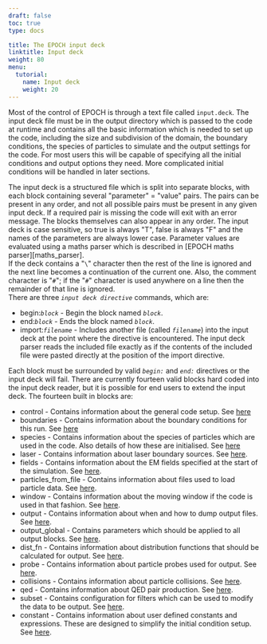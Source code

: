 ```yaml
---
draft: false
toc: true
type: docs

title: The EPOCH input deck
linktitle: Input deck
weight: 80
menu:
  tutorial:
    name: Input deck
    weight: 20
---
```


Most of the control of EPOCH is through a text file called `input.deck`.
The input deck file must be in the output directory which is passed to
the code at runtime and contains all the basic information which is
needed to set up the code, including the size and subdivision of the
domain, the boundary conditions, the species of particles to simulate
and the output settings for the code. For most users this will be
capable of specifying all the initial conditions and output options they
need. More complicated initial conditions will be handled in later
sections.

The input deck is a structured file which is split into separate blocks,
with each block containing several "parameter" = "value" pairs. The
pairs can be present in any order, and not all possible pairs must be
present in any given input deck. If a required pair is missing the code
will exit with an error message. The blocks themselves can also appear
in any order. The input deck is case sensitive, so true is always "T",
false is always "F" and the names of the parameters are always lower
case. Parameter values are evaluated using a maths parser which is
described in [EPOCH maths parser][maths_parser].\
If the deck contains a "`\`" character then the rest of the line is
ignored and the next line becomes a continuation of the current one.
Also, the comment character is "`#`"; if the "`#`" character is used
anywhere on a line then the remainder of that line is ignored.\
There are three *`input deck directive`* commands, which are:

-   begin:*`block`* - Begin the block named
    *`block`*.
-   end:*`block`* - Ends the block named
    *`block`*.
-   import:*`filename`* - Includes another file (called
    *`filename`*) into the input deck at the point where the
    directive is encountered. The input deck parser reads the included
    file exactly as if the contents of the included file were pasted
    directly at the position of the import directive.

Each block must be surrounded by valid *`begin:`* and
*`end:`* directives or the input deck will fail. There are
currently fourteen valid blocks hard coded into the input deck reader,
but it is possible for end users to extend the input deck. The fourteen
built in blocks are:

-   control - Contains information about the general code setup. See
    [here][Input_deck_control]
-   boundaries - Contains information about the boundary conditions for
    this run. See [here][Input_deck_boundaries]
-   species - Contains information about the species of particles which
    are used in the code. Also details of how these are initialised. See
    [here][Input_deck_species]
-   laser - Contains information about laser boundary sources. See
    [here][Input_deck_laser].
-   fields - Contains information about the EM fields specified at the
    start of the simulation. See
    [here][Input_deck_fields].
-   particles_from_file - Contains information about files used to
    load particle data. See
    [here][Input_deck_particle_file].
-   window - Contains information about the moving window if the code is
    used in that fashion. See
    [here][Input_deck_window].
-   output - Contains information about when and how to dump output
    files. See [here][Input_deck_output_block].
-   output_global - Contains parameters which should be applied to all
    output blocks. See
    [here][Input_deck_output_global].
-   dist_fn - Contains information about distribution functions that
    should be calculated for output. See
    [here][Input_deck_dist_fn].
-   probe - Contains information about particle probes used for output.
    See [here][Input_deck_probe].
-   collisions - Contains information about particle collisions. See
    [here][Input_deck_collisions].
-   qed - Contains information about QED pair production. See
    [here][Input_deck_qed].
-   subset - Contains configuration for filters which can be used to
    modify the data to be output. See
    [here][Input_deck_subset].
-   constant - Contains information about user defined constants and
    expressions. These are designed to simplify the initial condition
    setup. See [here][Input_deck_constant].



<!-- ########################  Cross references  ######################## -->


[Acknowledging_EPOCH]: /tutorial/acknowledging_epoch
[Basic_examples]: /tutorial/basic_examples
[Basic_examples__focussing_a_gaussian_beam]: /tutorial/basic_examples/#focussing_a_gaussian_beam
[Binary_files]: /tutorial/binary_files
[Calculable_particle_properties]: /tutorial/calculable_particle_properties
[Compiler_Flags]: /tutorial/compiler_flags
[Compiling]: /tutorial/compiling
[FAQ]: /tutorial/faq
[FAQ__how_do_i_obtain_the_code]: /tutorial/faq/#how_do_i_obtain_the_code
[Input_deck]: /tutorial/input_deck
[Input_deck_adf]: /tutorial/input_deck_adf
[Input_deck_boundaries]: /tutorial/input_deck_boundaries
[Input_deck_boundaries__cpml_boundary_conditions]: /tutorial/input_deck_boundaries/#cpml_boundary_conditions
[Input_deck_boundaries__thermal_boundary_conditions]: /tutorial/input_deck_boundaries/#thermal_boundary_conditions
[Input_deck_collisions]: /tutorial/input_deck_collisions
[Input_deck_constant]: /tutorial/input_deck_constant
[Input_deck_control]: /tutorial/input_deck_control
[Input_deck_control__basics]: /tutorial/input_deck_control/#basics
[Input_deck_control__maxwell_solvers]: /tutorial/input_deck_control/#maxwell_solvers
[Input_deck_control__requesting_output_dumps_at_run_time]: /tutorial/input_deck_control/#requesting_output_dumps_at_run_time
[Input_deck_control__stencil_block]: /tutorial/input_deck_control/#stencil_block
[Input_deck_control__strided_current_filtering]: /tutorial/input_deck_control/#strided_current_filtering
[Input_deck_dist_fn]: /tutorial/input_deck_dist_fn
[Input_deck_fields]: /tutorial/input_deck_fields
[Input_deck_injector]: /tutorial/input_deck_injector
[Input_deck_injector__keys]: /tutorial/input_deck_injector/#keys
[Input_deck_laser]: /tutorial/input_deck_laser
[Input_deck_operator]: /tutorial/input_deck_operator
[Input_deck_output__directives]: /tutorial/input_deck_output/#directives
[Input_deck_output_block]: /tutorial/input_deck_output_block
[Input_deck_output_block__derived_variables]: /tutorial/input_deck_output_block/#derived_variables
[Input_deck_output_block__directives]: /tutorial/input_deck_output_block/#directives
[Input_deck_output_block__dumpmask]: /tutorial/input_deck_output_block/#dumpmask
[Input_deck_output_block__multiple_output_blocks]: /tutorial/input_deck_output_block/#multiple_output_blocks
[Input_deck_output_block__particle_variables]: /tutorial/input_deck_output_block/#particle_variables
[Input_deck_output_block__single-precision_output]: /tutorial/input_deck_output_block/#single-precision_output
[Input_deck_output_global]: /tutorial/input_deck_output_global
[Input_deck_particle_file]: /tutorial/input_deck_particle_file
[Input_deck_probe]: /tutorial/input_deck_probe
[Input_deck_qed]: /tutorial/input_deck_qed
[Input_deck_species]: /tutorial/input_deck_species
[Input_deck_species__arbitrary_distribution_functions]: /tutorial/input_deck_species/#arbitrary_distribution_functions
[Input_deck_species__ionisation]: /tutorial/input_deck_species/#ionisation
[Input_deck_species__maxwell_juttner_distributions]: /tutorial/input_deck_species/#maxwell_juttner_distributions
[Input_deck_species__particle_migration_between_species]: /tutorial/input_deck_species/#particle_migration_between_species
[Input_deck_species__species_boundary_conditions]: /tutorial/input_deck_species/#species_boundary_conditions
[Input_deck_subset]: /tutorial/input_deck_subset
[Input_deck_window]: /tutorial/input_deck_window
[Landing]: /tutorial/landing
[Landing_Page]: /tutorial/landing_page
[Libraries]: /tutorial/libraries
[Links]: /tutorial/links
[Maths_parser__functions]: /tutorial/maths_parser/#functions
[Non-thermal_initial_conditions]: /tutorial/non-thermal_initial_conditions
[Previous_versions]: /tutorial/previous_versions
[Python]: /tutorial/python
[Running]: /tutorial/running
[SDF_Landing_Page]: /tutorial/sdf_landing_page
[Structure]: /tutorial/structure
[Using_EPOCH_in_practice]: /tutorial/using_epoch_in_practice
[Using_EPOCH_in_practice__manually_overriding_particle_parameters_set_by_the_autoloader]: /tutorial/using_epoch_in_practice/#manually_overriding_particle_parameters_set_by_the_autoloader
[Using_EPOCH_in_practice__parameterising_input_decks]: /tutorial/using_epoch_in_practice/#parameterising_input_decks
[Using_delta_f]: /tutorial/using_delta_f
[Visualising_SDF_files_with_IDL_or_GDL]: /tutorial/visualising_sdf_files_with_idl_or_gdl
[Visualising_SDF_files_with_LLNL_VisIt]: /tutorial/visualising_sdf_files_with_llnl_visit
[Workshop_examples]: /tutorial/workshop_examples
[Workshop_examples__a_2d_laser]: /tutorial/workshop_examples/#a_2d_laser
[Workshop_examples__a_basic_em-field_simulation]: /tutorial/workshop_examples/#a_basic_em-field_simulation
[Workshop_examples__getting_the_example_decks_for_this_workshop]: /tutorial/workshop_examples/#getting_the_example_decks_for_this_workshop
[Workshop_examples__specifying_particle_species]: /tutorial/workshop_examples/#specifying_particle_species
[Workshop_examples_continued]: /tutorial/workshop_examples_continued

